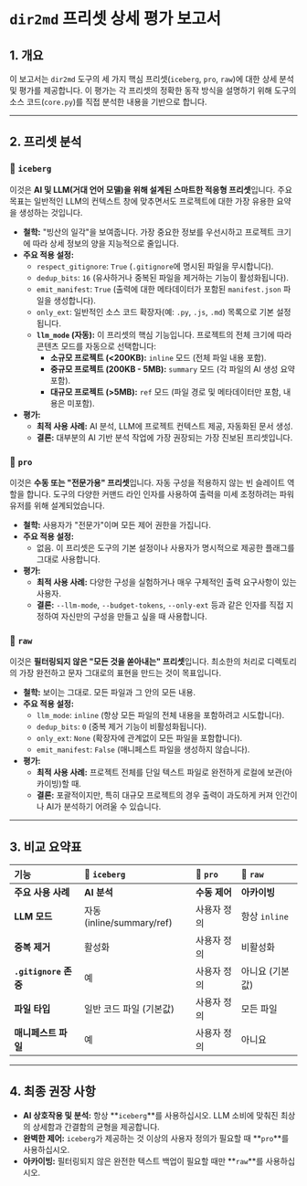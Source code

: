 # `dir2md` 프리셋 상세 평가 보고서

## 1. 개요

이 보고서는 `dir2md` 도구의 세 가지 핵심 프리셋(`iceberg`, `pro`, `raw`)에 대한 상세 분석 및 평가를 제공합니다. 이 평가는 각 프리셋의 정확한 동작 방식을 설명하기 위해 도구의 소스 코드(`core.py`)를 직접 분석한 내용을 기반으로 합니다.

---

## 2. 프리셋 분석

### 🧊 `iceberg`

이것은 **AI 및 LLM(거대 언어 모델)을 위해 설계된 스마트한 적응형 프리셋**입니다. 주요 목표는 일반적인 LLM의 컨텍스트 창에 맞추면서도 프로젝트에 대한 가장 유용한 요약을 생성하는 것입니다.

*   **철학:** "빙산의 일각"을 보여줍니다. 가장 중요한 정보를 우선시하고 프로젝트 크기에 따라 상세 정보의 양을 지능적으로 줄입니다.
*   **주요 적용 설정:**
    *   `respect_gitignore`: `True` (`.gitignore`에 명시된 파일을 무시합니다).
    *   `dedup_bits`: `16` (유사하거나 중복된 파일을 제거하는 기능이 활성화됩니다).
    *   `emit_manifest`: `True` (출력에 대한 메타데이터가 포함된 `manifest.json` 파일을 생성합니다).
    *   `only_ext`: 일반적인 소스 코드 확장자(예: `.py`, `.js`, `.md`) 목록으로 기본 설정됩니다.
    *   **`llm_mode` (자동):** 이 프리셋의 핵심 기능입니다. 프로젝트의 전체 크기에 따라 콘텐츠 모드를 자동으로 선택합니다:
        *   **소규모 프로젝트 (<200KB):** `inline` 모드 (전체 파일 내용 포함).
        *   **중규모 프로젝트 (200KB - 5MB):** `summary` 모드 (각 파일의 AI 생성 요약 포함).
        *   **대규모 프로젝트 (>5MB):** `ref` 모드 (파일 경로 및 메타데이터만 포함, 내용은 미포함).
*   **평가:**
    *   **최적 사용 사례:** AI 분석, LLM에 프로젝트 컨텍스트 제공, 자동화된 문서 생성.
    *   **결론:** 대부분의 AI 기반 분석 작업에 가장 권장되는 가장 진보된 프리셋입니다.

### 💼 `pro`

이것은 **수동 또는 "전문가용" 프리셋**입니다. 자동 구성을 적용하지 않는 빈 슬레이트 역할을 합니다. 도구의 다양한 커맨드 라인 인자를 사용하여 출력을 미세 조정하려는 파워 유저를 위해 설계되었습니다.

*   **철학:** 사용자가 "전문가"이며 모든 제어 권한을 가집니다.
*   **주요 적용 설정:**
    *   없음. 이 프리셋은 도구의 기본 설정이나 사용자가 명시적으로 제공한 플래그를 그대로 사용합니다.
*   **평가:**
    *   **최적 사용 사례:** 다양한 구성을 실험하거나 매우 구체적인 출력 요구사항이 있는 사용자.
    *   **결론:** `--llm-mode`, `--budget-tokens`, `--only-ext` 등과 같은 인자를 직접 지정하여 자신만의 구성을 만들고 싶을 때 사용합니다.

### 📜 `raw`

이것은 **필터링되지 않은 "모든 것을 쏟아내는" 프리셋**입니다. 최소한의 처리로 디렉토리의 가장 완전하고 문자 그대로의 표현을 만드는 것이 목표입니다.

*   **철학:** 보이는 그대로. 모든 파일과 그 안의 모든 내용.
*   **주요 적용 설정:**
    *   `llm_mode`: `inline` (항상 모든 파일의 전체 내용을 포함하려고 시도합니다).
    *   `dedup_bits`: `0` (중복 제거 기능이 비활성화됩니다).
    *   `only_ext`: `None` (확장자에 관계없이 모든 파일을 포함합니다).
    *   `emit_manifest`: `False` (매니페스트 파일을 생성하지 않습니다).
*   **평가:**
    *   **최적 사용 사례:** 프로젝트 전체를 단일 텍스트 파일로 완전하게 로컬에 보관(아카이빙)할 때.
    *   **결론:** 포괄적이지만, 특히 대규모 프로젝트의 경우 출력이 과도하게 커져 인간이나 AI가 분석하기 어려울 수 있습니다.

---

## 3. 비교 요약표

| 기능 | 🧊 `iceberg` | 💼 `pro` | 📜 `raw` |
| :--- | :--- | :--- | :--- |
| **주요 사용 사례** | **AI 분석** | **수동 제어** | **아카이빙** |
| **LLM 모드** | 자동 (inline/summary/ref) | 사용자 정의 | 항상 `inline` |
| **중복 제거** | 활성화 | 사용자 정의 | 비활성화 |
| **`.gitignore` 존중**| 예 | 사용자 정의 | 아니요 (기본값) |
| **파일 타입** | 일반 코드 파일 (기본값) | 사용자 정의 | 모든 파일 |
| **매니페스트 파일** | 예 | 사용자 정의 | 아니요 |

---

## 4. 최종 권장 사항

*   **AI 상호작용 및 분석:** 항상 **`iceberg`**를 사용하십시오. LLM 소비에 맞춰진 최상의 상세함과 간결함의 균형을 제공합니다.
*   **완벽한 제어:** `iceberg`가 제공하는 것 이상의 사용자 정의가 필요할 때 **`pro`**를 사용하십시오.
*   **아카이빙:** 필터링되지 않은 완전한 텍스트 백업이 필요할 때만 **`raw`**를 사용하십시오.
